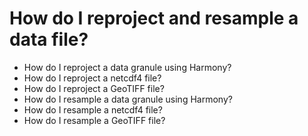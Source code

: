 # How do I reproject and resample a data file?

- How do I reproject a data granule using Harmony?  
- How do I reproject a netcdf4 file?  
- How do I reproject a GeoTIFF file?
- How do I resample a data granule using Harmony?
- How do I resample a netcdf4 file?
- How do I resample a GeoTIFF file? 